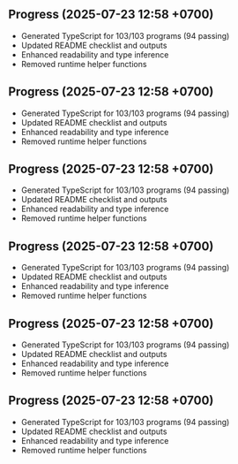 ## Progress (2025-07-23 12:58 +0700)
- Generated TypeScript for 103/103 programs (94 passing)
- Updated README checklist and outputs
- Enhanced readability and type inference
- Removed runtime helper functions

## Progress (2025-07-23 12:58 +0700)
- Generated TypeScript for 103/103 programs (94 passing)
- Updated README checklist and outputs
- Enhanced readability and type inference
- Removed runtime helper functions
## Progress (2025-07-23 12:58 +0700)
- Generated TypeScript for 103/103 programs (94 passing)
- Updated README checklist and outputs
- Enhanced readability and type inference
- Removed runtime helper functions
## Progress (2025-07-23 12:58 +0700)
- Generated TypeScript for 103/103 programs (94 passing)
- Updated README checklist and outputs
- Enhanced readability and type inference
- Removed runtime helper functions
## Progress (2025-07-23 12:58 +0700)
- Generated TypeScript for 103/103 programs (94 passing)
- Updated README checklist and outputs
- Enhanced readability and type inference
- Removed runtime helper functions
## Progress (2025-07-23 12:58 +0700)
- Generated TypeScript for 103/103 programs (94 passing)
- Updated README checklist and outputs
- Enhanced readability and type inference
- Removed runtime helper functions
